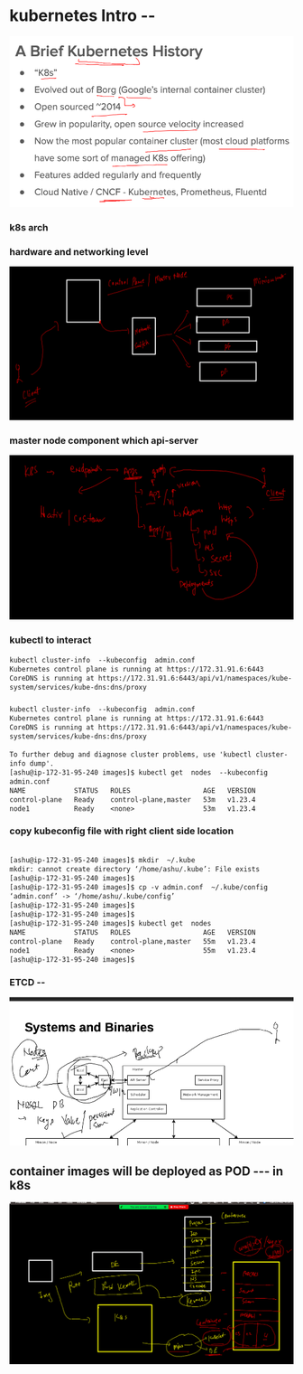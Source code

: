 # kubernetes Intro --

<img src="k8s.png">

### k8s arch 

### hardware and networking level 

<img src="arch.png">

### master node component which api-server 

<img src="api.png">

### kubectl to interact 

```
kubectl cluster-info  --kubeconfig  admin.conf 
Kubernetes control plane is running at https://172.31.91.6:6443
CoreDNS is running at https://172.31.91.6:6443/api/v1/namespaces/kube-system/services/kube-dns:dns/proxy
```

### 

```
kubectl cluster-info  --kubeconfig  admin.conf 
Kubernetes control plane is running at https://172.31.91.6:6443
CoreDNS is running at https://172.31.91.6:6443/api/v1/namespaces/kube-system/services/kube-dns:dns/proxy

To further debug and diagnose cluster problems, use 'kubectl cluster-info dump'.
[ashu@ip-172-31-95-240 images]$ kubectl get  nodes  --kubeconfig  admin.conf 
NAME            STATUS   ROLES                  AGE   VERSION
control-plane   Ready    control-plane,master   53m   v1.23.4
node1           Ready    <none>                 53m   v1.23.4
```

### copy kubeconfig file with right client side location 

```

[ashu@ip-172-31-95-240 images]$ mkdir  ~/.kube
mkdir: cannot create directory ‘/home/ashu/.kube’: File exists
[ashu@ip-172-31-95-240 images]$ 
[ashu@ip-172-31-95-240 images]$ cp -v admin.conf  ~/.kube/config 
‘admin.conf’ -> ‘/home/ashu/.kube/config’
[ashu@ip-172-31-95-240 images]$ 
[ashu@ip-172-31-95-240 images]$ 
[ashu@ip-172-31-95-240 images]$ kubectl get  nodes 
NAME            STATUS   ROLES                  AGE   VERSION
control-plane   Ready    control-plane,master   55m   v1.23.4
node1           Ready    <none>                 55m   v1.23.4
[ashu@ip-172-31-95-240 images]$ 

```

### ETCD -- 

<img src="etcd.png">

## container images will be deployed as POD --- in k8s 

<img src="contvspod.png">



